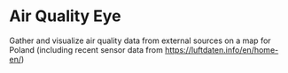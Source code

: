 # Air Quality Eye
Gather and visualize air quality data from external sources on a map for Poland (including recent sensor data from https://luftdaten.info/en/home-en/)
